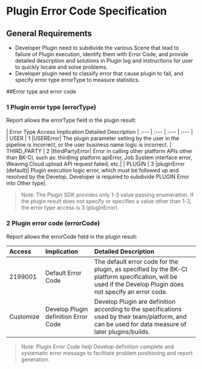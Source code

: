  # Plugin Error Code Specification 

 ## General Requirements 

 * Developer Plugin need to subdivide the various Scene that lead to failure of Plugin execution, identify them with Error Code, and provide detailed description and solutions in Plugin log and instructions for user to quickly locate and solve problems. 
 * Developer plugin need to classify error that cause plugin to fail, and specify error type errorType to measure statistics. 

 ##Error type and error code 

 ### 1 Plugin error type (errorType) 

 Report allows the errorType field in the plugin result: 

 | Error Type Access Implication Detailed Description 
 | :--- | :--- | :--- | :--- | 
 | USER | 1 |USERError| The plugin parameter setting by the user in the pipeline is incorrect, or the user business name logic is incorrect. 
 | THIRD\_PARTY | 2 |thirdPartyError| Error in calling other platform APIs other than BK-CI, such as: thirdImg platform apiError, Job System interface error, Weaving Cloud upload API request failed, etc.| 
 | PLUGIN | 3 |pluginError (default)| Plugin execution logic error, which must be followed up and resolved by the Develop. Developer is required to subdivide PLUGIN Error into Other type|. 

 > Note: The Plugin SDK provides only 1-3 value passing enumeration. If the plugin result does not specify or specifies a value other than 1-3, the error type access is 3 (pluginError) 

 ### 2 Plugin error code (errorCode) 

 Report allows the errorCode field in the plugin result: 

 | Access| Implication| Detailed Description| 
 | :--- | :--- | :--- | 
 | 2199001 |Default Error Code| The default error code for the plugin, as specified by the BK-CI platform specification, will be used if the Develop Plugin does not specify an error code. 
 | Customize| Develop Plugin definition Error Code| Develop Plugin are definition according to the specifications used by their team/platform, and can be used for data measure of later plugins/builds. 

 > Note: Plugin Error Code help Develop definition complete and systematic error message to facilitate problem positioning and report generation. 